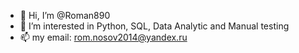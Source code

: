 - 👋 Hi, I’m @Roman890
- 👀 I’m interested in Python, SQL, Data Analytic and Manual testing
- 📫 my email: rom.nosov2014@yandex.ru

<!---
Roman890/Roman890 is a ✨ special ✨ repository because its `README.md` (this file) appears on your GitHub profile.
You can click the Preview link to take a look at your changes.
--->
